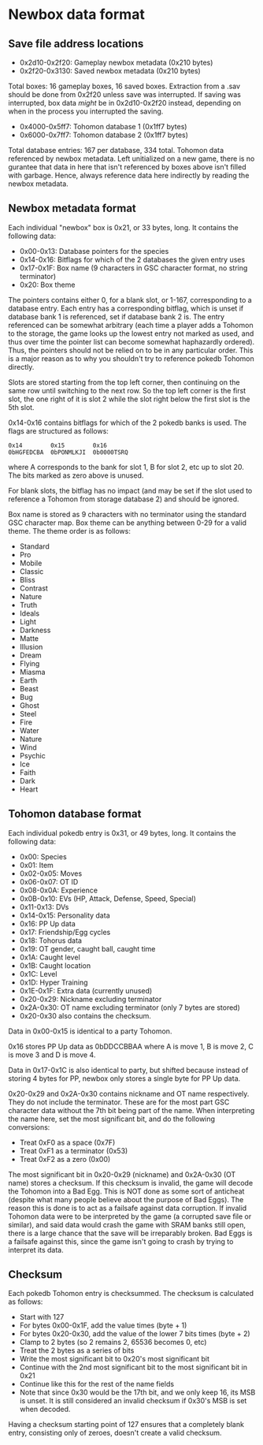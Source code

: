 # Newbox data format

## Save file address locations

* 0x2d10-0x2f20: Gameplay newbox metadata (0x210 bytes)
* 0x2f20-0x3130: Saved newbox metadata (0x210 bytes)

Total boxes: 16 gameplay boxes, 16 saved boxes.
Extraction from a .sav should be done from 0x2f20 unless save was interrupted.
If saving was interrupted, box data *might* be in 0x2d10-0x2f20 instead,
depending on when in the process you interrupted the saving.

* 0x4000-0x5ff7: Tohomon database 1 (0x1ff7 bytes)
* 0x6000-0x7ff7: Tohomon database 2 (0x1ff7 bytes)

Total database entries: 167 per database, 334 total.
Tohomon data referenced by newbox metadata. Left unitialized on a new game,
there is no gurantee that data in here that isn't referenced by boxes above
isn't filled with garbage. Hence, always reference data here indirectly by
reading the newbox metadata.

## Newbox metadata format

Each individual "newbox" box is 0x21, or 33 bytes, long. It contains the
following data:

* 0x00-0x13: Database pointers for the species
* 0x14-0x16: Bitflags for which of the 2 databases the given entry uses
* 0x17-0x1F: Box name (9 characters in GSC character format, no string terminator)
* 0x20: Box theme

The pointers contains either 0, for a blank slot, or 1-167, corresponding to
a database entry. Each entry has a corresponding bitflag, which is unset if
database bank 1 is referenced, set if database bank 2 is. The entry referenced
can be somewhat arbitrary (each time a player adds a Tohomon to the storage,
the game looks up the lowest entry not marked as used, and thus over time the
pointer list can become somewhat haphazardly ordered). Thus, the pointers
should not be relied on to be in any particular order. This is a major reason
as to why you shouldn't try to reference pokedb Tohomon directly.

Slots are stored starting from the top left corner, then continuing on the same
row until switching to the next row. So the top left corner is the first slot,
the one right of it is slot 2 while the slot right below the first slot is the
5th slot.

0x14-0x16 contains bitflags for which of the 2 pokedb banks is used. The flags
are structured as follows:

    0x14        0x15        0x16
    0bHGFEDCBA  0bPONMLKJI  0b0000TSRQ

where A corresponds to the bank for slot 1, B for slot 2, etc up to slot 20.
The bits marked as zero above is unused.

For blank slots, the bitflag has no impact (and may be set if the slot used to
reference a Tohomon from storage database 2) and should be ignored.

Box name is stored as 9 characters with no terminator using the standard GSC
character map. Box theme can be anything between 0-29 for a valid theme.
The theme order is as follows:

* Standard
* Pro
* Mobile
* Classic
* Bliss
* Contrast
* Nature
* Truth
* Ideals
* Light
* Darkness
* Matte
* Illusion
* Dream
* Flying
* Miasma
* Earth
* Beast
* Bug
* Ghost
* Steel
* Fire
* Water
* Nature
* Wind
* Psychic
* Ice
* Faith
* Dark
* Heart

## Tohomon database format

Each individual pokedb entry is 0x31, or 49 bytes, long. It contains the
following data:

* 0x00: Species
* 0x01: Item
* 0x02-0x05: Moves
* 0x06-0x07: OT ID
* 0x08-0x0A: Experience
* 0x0B-0x10: EVs (HP, Attack, Defense, Speed, Special)
* 0x11-0x13: DVs
* 0x14-0x15: Personality data
* 0x16: PP Up data
* 0x17: Friendship/Egg cycles
* 0x18: Tohorus data
* 0x19: OT gender, caught ball, caught time
* 0x1A: Caught level
* 0x1B: Caught location
* 0x1C: Level
* 0x1D: Hyper Training
* 0x1E-0x1F: Extra data (currently unused)
* 0x20-0x29: Nickname excluding terminator
* 0x2A-0x30: OT name excluding terminator (only 7 bytes are stored)
* 0x20-0x30 also contains the checksum.

Data in 0x00-0x15 is identical to a party Tohomon.

0x16 stores PP Up data as 0bDDCCBBAA where A is move 1, B is move 2,
C is move 3 and D is move 4.

Data in 0x17-0x1C is also identical to party, but shifted because instead of
storing 4 bytes for PP, newbox only stores a single byte for PP Up data.

0x20-0x29 and 0x2A-0x30 contains nickname and OT name respectively. They do not
include the terminator. These are for the most part GSC character data without
the 7th bit being part of the name. When interpreting the name here,
set the most significant bit, and do the following conversions:

* Treat 0xF0 as a space (0x7F)
* Treat 0xF1 as a terminator (0x53)
* Treat 0xF2 as a zero (0x00)

The most significant bit in 0x20-0x29 (nickname) and 0x2A-0x30 (OT name) stores
a checksum. If this checksum is invalid, the game will decode the Tohomon into
a Bad Egg. This is NOT done as some sort of anticheat (despite what many people
believe about the purpose of Bad Eggs). The reason this is done is to act as a
failsafe against data corruption. If invalid Tohomon data were to be interpreted
by the game (a corrupted save file or similar), and said data would crash the
game with SRAM banks still open, there is a large chance that the save will be
irreparably broken. Bad Eggs is a failsafe against this, since the game isn't
going to crash by trying to interpret its data.

## Checksum

Each pokedb Tohomon entry is checksummed. The checksum is calculated as follows:

* Start with 127
* For bytes 0x00-0x1F, add the value times (byte + 1)
* For bytes 0x20-0x30, add the value of the lower 7 bits times (byte + 2)
* Clamp to 2 bytes (so 2 remains 2, 65536 becomes 0, etc)
* Treat the 2 bytes as a series of bits
* Write the most significant bit to 0x20's most significant bit
* Continue with the 2nd most significant bit to the most significant bit in 0x21
* Continue like this for the rest of the name fields
* Note that since 0x30 would be the 17th bit, and we only keep 16, its MSB is
  unset. It is still considered an invalid checksum if 0x30's MSB is set when
  decoded.

Having a checksum starting point of 127 ensures that a completely blank entry,
consisting only of zeroes, doesn't create a valid checksum.
